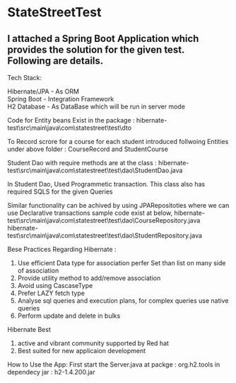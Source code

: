 # StateStreetTest

I attached a Spring Boot Application which provides the solution for the given test. Following are details.
---------------------------------------------------------------------------------------------------------------------
Tech Stack:

Hibernate/JPA - As ORM <br/>
Spring Boot - Integration Framework <br/>
H2 Database - As DataBase which will be run in server mode <br/>

Code for Entity beans Exist in the package : hibernate-test\src\main\java\com\statestreet\test\dto

To Record scrore for a course for each student introduced follwoing Entities under above folder : CourseRecord and StudentCourse

Student Dao with require methods are at the class : hibernate-test\src\main\java\com\statestreet\test\dao\StudentDao.java

In Student Dao, Used Programmetic transaction. This class also has required SQLS for the given Queries

Similar functionality can be achived by using JPARepositoties where we can use Declarative transactions sample code exist at below,
hibernate-test\src\main\java\com\statestreet\test\dao\CourseRepository.java
hibernate-test\src\main\java\com\statestreet\test\dao\StudentRepository.java


Bese Practices Regarding Hibernate :

1. Use efficient Data type for association perfer Set than list on many side of association
2. Provide utility method to add/remove association
3. Avoid using CascaseType 
4. Prefer LAZY fetch type
5. Analyse sql queries and execution plans, for complex queries use native queries
6. Perform update and delete in bulks

Hibernate Best 

1. active and vibrant community supported by Red hat
2. Best suited for new applicaion development

How to Use the App:
First start the Server.java at packge : org.h2.tools in dependecy jar : h2-1.4.200.jar

